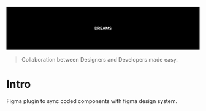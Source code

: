 ![alt text](https://github.com/brainly/dreams/blob/master/docs/assets/Hero.png?raw=true)

> Collaboration between Designers and Developers made easy.

# Intro

Figma plugin to sync coded components with figma design system.
